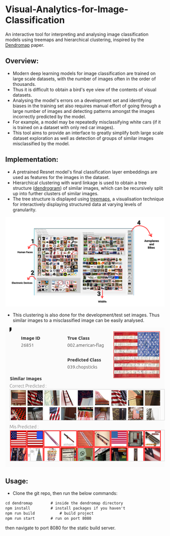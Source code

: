 # Visual-Analytics-for-Image-Classification
An interactive tool for interpreting and analysing image classification models using treemaps and hierarchical clustering, inspired by the [Dendromap](https://arxiv.org/abs/2205.06935) paper.

## Overview:
* Modern deep learning models for image classification are trained on large scale datasets, with the number of images often in the order of thousands.
* Thus it is difficult to obtain a bird's eye view of the contents of visual datasets.
* Analysing the model's errors on a development set and identifying biases in the training set also requires manual effort of going through a large number of images and detecting patterns amongst the images incorrectly predicted by the model. 
* For example, a model may be repeatedly misclassifying white cars (if it is trained on a dataset with only red car images).
* This tool aims to provide an interface to greatly simplify both large scale dataset exploration as well as detection of groups of similar images misclassified by the model.

## Implementation:
* A pretrained Resnet model's final classification layer embeddings are used as features for the images in the dataset.
* Hierarchical clustering with ward linkage is used to obtain a tree structure ([dendrogram](https://en.wikipedia.org/wiki/Dendrogram)) of similar images, which can be recursively split up into further clusters of similar images.
* The tree structure is displayed using [treemaps](https://en.wikipedia.org/wiki/Treemapping), a visualisation technique for interactively displaying structured data at varying levels of granularity.
  
![](/figs/cluster-overview.png)

* This clustering is also done for the development/test set images. Thus similar images to a misclassified image can be easily analysed.

![](/figs/america_flag.png)

## Usage:
* Clone the git repo, then run the below commands:

```
cd dendromap		# inside the dendromap directory
npm install       	# install packages if you haven't
npm run build       	# build project
npm run start		# run on port 8080
```

then navigate to port 8080 for the static build server.
